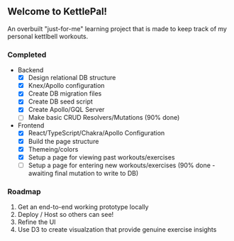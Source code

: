 ## Welcome to KettlePal!

An overbuilt "just-for-me" learning project that is made to keep track of my personal kettlbell workouts.

### Completed

- Backend
  - [x] Design relational DB structure
  - [x] Knex/Apollo configuration
  - [x] Create DB migration files
  - [x] Create DB seed script
  - [x] Create Apollo/GQL Server
  - [ ] Make basic CRUD Resolvers/Mutations (90% done)
- Frontend
  - [x] React/TypeScript/Chakra/Apollo Configuration
  - [x] Build the page structure
  - [x] Themeing/colors
  - [x] Setup a page for viewing past workouts/exercises
  - [ ] Setup a page for entering new workouts/exercises (90% done - awaiting final mutation to write to DB)

### Roadmap

1. Get an end-to-end working prototype locally
2. Deploy / Host so others can see!
3. Refine the UI
4. Use D3 to create visualzation that provide genuine exercise insights
